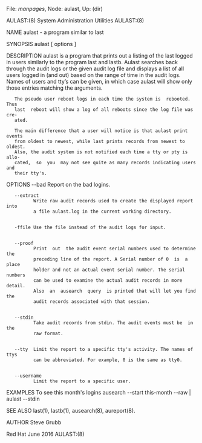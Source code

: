 File: *manpages*,  Node: aulast,  Up: (dir)

AULAST:(8)              System Administration Utilities             AULAST:(8)



NAME
       aulast - a program similar to last

SYNOPSIS
       aulast [ options ]


DESCRIPTION
       aulast  is  a  program  that prints out a listing of the last logged in
       users similarly to the program last and  lastb.  Aulast  searches  back
       through  the audit logs or the given audit log file and displays a list
       of all users logged in (and out) based on the  range  of  time  in  the
       audit logs. Names of users and tty’s can be given, in which case aulast
       will show only those entries matching the arguments.

       The pseudo user reboot logs in each time the system is  rebooted.  Thus
       last  reboot will show a log of all reboots since the log file was cre‐
       ated.

       The main difference that a user will notice is that aulast print events
       from oldest to newest, while last prints records from newest to oldest.
       Also, the audit system is not notified each time a tty or pty is  allo‐
       cated,  so  you  may not see quite as many records indicating users and
       their tty's.


OPTIONS
       --bad  Report on the bad logins.


       --extract
              Write raw audit records used to create the displayed report into
              a file aulast.log in the current working directory.


       -ffile Use the file instead of the audit logs for input.


       --proof
              Print  out  the audit event serial numbers used to determine the
              preceding line of the report. A Serial number of 0  is  a  place
              holder and not an actual event serial number. The serial numbers
              can be used to examine the actual audit records in more  detail.
              Also  an  ausearch  query  is printed that will let you find the
              audit records associated with that session.


       --stdin
              Take audit records from stdin. The audit events must be  in  the
              raw format.


       --tty  Limit the report to a specific tty's activity. The names of ttys
              can be abbreviated. For example, 0 is the same as tty0.


       --username
              Limit the report to a specific user.


EXAMPLES
       To see this month's logins
       ausearch --start this-month --raw | aulast --stdin


SEE ALSO
       last(1), lastb(1), ausearch(8), aureport(8).


AUTHOR
       Steve Grubb



Red Hat                            June 2016                        AULAST:(8)
